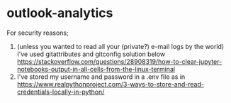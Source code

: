 # outlook-analytics

For security reasons; 
1.  (unless you wanted to read all your (private?) e-mail logs by the world) I've used gitattributes and gitconfig solution below
https://stackoverflow.com/questions/28908319/how-to-clear-jupyter-notebooks-output-in-all-cells-from-the-linux-terminal
2. I've stored my username and password in a .env file as in 
https://www.realpythonproject.com/3-ways-to-store-and-read-credentials-locally-in-python/

